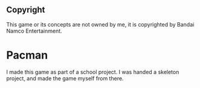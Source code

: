 
## Copyright
This game or its concepts are not owned by me, it is copyrighted by Bandai Namco Entertainment.

# Pacman
I made this game as part of a school project. I was handed a skeleton project, and made the game myself from there.
